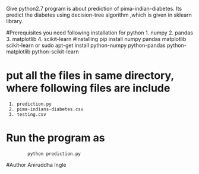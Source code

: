 ﻿Give python2.7 program is about prediction of pima-indian-diabetes. Its predict the diabetes using decision-tree algorithm ,which is given in sklearn library. 

#Prerequisites
		you need following installation for python
		1. numpy
		2. pandas
		3. matplotlib
		4. scikit-learn
#Installing
               pip install numpy pandas matplotlib scikit-learn
		or
	         sudo apt-get install python-numpy python-pandas python-matplotlib python-scikit-learn

# put all the files in same directory, where following files are include
     1. prediction.py
     2. pima-indians-diabetes.csv
     3. testing.csv

# Run the program as
			python prediction.py   

#Author
         Aniruddha Ingle
